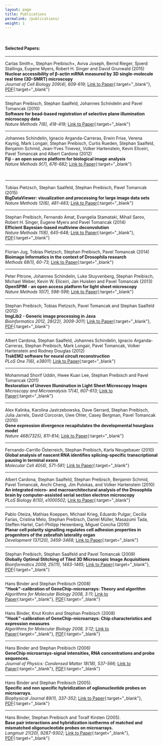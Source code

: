 ```yaml
---
layout: page
title: Publications
permalink: /publications/
weight: 1
---
```


<div class="lab-updates extendfull extendright extendleft">
	<br/>
	<h4 class="page-heading">Selected Papers:</h4>
<div markdown="1">

<!-- SELECTED PUBLICATIONS GO HERE -->

<hr/> <!--line separator-->

Carlas Smith&#215;, Stephan Preibisch&#215;, Aviva Joseph, Bernd Rieger, Sjoerd Stallinga, Eugene Myers, Robert H. Singer and David Grunwald (2015) 
**Nuclear accessibility of β-actin mRNA measured by 3D single-molecule real time (3D-SMRT) microscopy**  
*Journal of Cell Biology 209(4), 609-619;*
[Link to Paper](http://jcb.rupress.org/content/209/4/609){:target="_blank"},
[PDF](http://jcb.rupress.org/content/209/4/609.full.pdf){:target="_blank"}

<hr/> <!--line separator-->

Stephan Preibisch, Stephan Saalfeld, Johannes Schindelin and Pavel Tomancak (2010)  
**Software for bead-based registration of selective plane illumination microscopy data**  
*Nature Methods 7(6), 418-419;*
[Link to Paper](http://www.nature.com/nmeth/journal/v7/n6/full/nmeth0610-418.html){:target="_blank"}

<hr/> <!--line separator-->

Johannes Schindelin, Ignacio Arganda-Carreras, Erwin Frise, Verena Kaynig, Mark Longair, Stephan Preibisch, Curtis Rueden, Stephan Saalfeld, Benjamin Schmid, Jean-Yves Tinevez, Volker Hartenstein, Kevin Eliceiri, Pavel Tomancak and Albert Cardona (2012)  
**Fiji - an open source platform for biological image analysis**  
*Nature Methods 9(7), 676-682;*
[Link to Paper](http://www.nature.com/nmeth/journal/v9/n7/full/nmeth.2019.html){:target="_blank"}

</div>
<br/>
</div>


<!-- ALL OTHER PAPERS (NOT "SELECTED PUBLICATIONS") -->
<hr/> <!--line separator-->

Tobias Pietzsch, Stephan Saalfeld, Stephan Preibisch, Pavel Tomancak (2015)  
**BigDataViewer: visualization and processing for large image data sets**  
*Nature Methods 12(6), 481-483;*
[Link to Paper](http://www.nature.com/nmeth/journal/v12/n6/full/nmeth.3392.html){:target="_blank"}

<hr/> <!--line separator-->

Stephan Preibisch, Fernando Amat, Evangelia Stamataki, Mihail Sarov, Robert H. Singer, Eugene Myers and Pavel Tomancak (2014)  
**Efficient Bayesian-based multiview deconvolution**   
*Nature Methods 11(6), 645-648;*
[Link to Paper](http://www.nature.com/nmeth/journal/vaop/ncurrent/full/nmeth.2929.html){:target="_blank"},
[PDF](http://www.ncbi.nlm.nih.gov/pmc/articles/PMC4153441){:target="_blank"}

<hr/> <!--line separator-->

Florian Jug, Tobias Pietzsch, Stephan Preibisch, Pavel Tomancak (2014)  
**Bioimage Informatics in the context of Drosophila research**  
*Methods 68(1), 60-73;*
[Link to Paper](http://www.sciencedirect.com/science/article/pii/S1046202314001480){:target="_blank"}

<hr/> <!--line separator-->

Peter Pitrone, Johannes Schindelin, Luke Stuyvenberg, Stephan Preibisch, Michael Weber, Kevin W. Eliceiri, Jan Huisken and Pavel Tomancak (2013)  
**OpenSPIM - an open access platform for light sheet microscopy**  
*Nature Methods 10(7), 598-599;*
[Link to Paper](http://www.nature.com/nmeth/journal/vaop/ncurrent/full/nmeth.2507.html){:target="_blank"}

<hr/> <!--line separator-->

Stephan Preibisch, Tobias Pietzsch, Pavel Tomancak and Stephan Saalfeld (2012)  
**ImgLib2 - Generic image processing in Java**  
*Bioinformatics 2012, 28(22), 3009-3011;*
[Link to Paper](http://bioinformatics.oxfordjournals.org/content/28/22/3009.long){:target="_blank"},
[PDF](http://bioinformatics.oxfordjournals.org/content/28/22/3009.full.pdf){:target="_blank"}

<hr/> <!--line separator-->

Albert Cardona, Stephan Saalfeld, Johannes Schindelin, Ignacio Arganda-Carreras, Stephan Preibisch, Mark Longair, Pavel Tomancak, Volker Hartenstein and Rodney Douglas (2012)  
**TrakEM2 software for neural circuit reconstruction**  
*PLoS One 7(6), e38011;*
[Link to Paper](http://www.plosone.org/article/info%3Adoi%2F10.1371%2Fjournal.pone.0038011){:target="_blank"}

<hr/> <!--line separator-->

Mohammad Shorif Uddin, Hwee Kuan Lee, Stephan Preibisch and Pavel Tomancak (2011)  
**Restoration of Uneven Illumination in Light Sheet Microscopy Images**  
*Microscopy and Microanalysis 17(4), 607-613;*
[Link to Paper](http://journals.cambridge.org/action/displayAbstract?fromPage=online&aid=8332640){:target="_blank"}

<hr/> <!--line separator-->

Alex Kalinka, Karolina Jastrzebowska, Dave Gerrard, Stephan Preibisch, Julia Jarrels, David Corcoran, Uwe Ohler, Casey Bergman, Pavel Tomancak (2010)  
**Gene expression divergence recapitulates the developmental hourglass model**  
*Nature 468(7325), 811-814;*
[Link to Paper](http://www.nature.com/nature/journal/v468/n7325/pdf/nature09634.pdf){:target="_blank"}

<hr/> <!--line separator-->

Fernando-Carrillo Österreich, Stephan Preibisch, Karla Neugebauer (2010)  
**Global analysis of nascent RNA identifies splicing-specific transcriptional pausing in terminal exons**  
*Molecular Cell 40(4), 571-581;*
[Link to Paper](http://www.cell.com/molecular-cell/abstract/S1097-2765%2810%2900842-7){:target="_blank"}

<hr/> <!--line separator-->

Albert Cardona, Stephan Saalfeld, Stephan Preibisch, Benjamin Schmid, Pavel Tomancak, Anchi Cheng, Jim Pulokas, and Volker Hartenstein (2010)  
**An integrated micro- and macroarchitectural analysis of the Drosophila brain by computer-assisted serial section electron microscopy**  
*PLoS Biology 8(10), e1000502;*
[Link to Paper](http://journals.plos.org/plosbiology/article?id=10.1371/journal.pbio.1000502){:target="_blank"}

<hr/> <!--line separator-->

Pablo Oteiza, Mathias Koeppen, Michael Krieg, Eduardo Pulgar, Cecilia Farias, Cristina Melo, Stephan Preibisch, Daniel Müller, Masazumi Tada, Steffen Hartel, Carl-Philipp Heisenberg, Miguel Concha (2010)  
**Planar cell polarity signalling regulates cell adhesion properties in progenitors of the zebrafish laterality organ**  
*Development 137(20), 3459-3468;*
[Link to Paper](http://dev.biologists.org/content/137/20/3459.long){:target="_blank"}

<hr/> <!--line separator-->

Stephan Preibisch, Stephan Saalfeld and Pavel Tomancak (2009)  
**Globally Optimal Stitching of Tiled 3D Microscopic Image Acquisitions**  
*Bioinformatics 2009, 25(11), 1463-1465;*
[Link to Paper](http://bioinformatics.oxfordjournals.org/content/25/11/1463.abstract){:target="_blank"},
[PDF](http://bioinformatics.oxfordjournals.org/content/early/2009/04/03/bioinformatics.btp184.full.pdf){:target="_blank"}

<hr/> <!--line separator-->

Hans Binder and Stephan Preibisch (2008)     
**"Hook"-calibration of GeneChip-microarrays: Theory and algorithm**  
*Algorithms for Molecular Biology 2008, 3:11;*
[Link to Paper](http://almob.biomedcentral.com/articles/10.1186/1748-7188-3-12){:target="_blank"}, 
[PDF](http://download.springer.com/static/pdf/937/art%253A10.1186%252F1748-7188-3-12.pdf?originUrl=http%3A%2F%2Falmob.biomedcentral.com%2Farticle%2F10.1186%2F1748-7188-3-12&token2=exp=1454501761~acl=%2Fstatic%2Fpdf%2F937%2Fart%25253A10.1186%25252F1748-7188-3-12.pdf*~hmac=ce355d927d16a21a669d9d7840f030ce0e1def1f5920702ee47f8e712ca621fc){:target="_blank"}

<hr/> <!--line separator-->

Hans Binder, Knut Krohn and Stephan Preibisch (2008)  
**"Hook"-calibration of GeneChip-microarrays: Chip characteristics and expression measures**   
*Algorithms for Molecular Biology 2008, 3:12;*
[Link to Paper](http://almob.biomedcentral.com/articles/10.1186/1748-7188-3-11){:target="_blank"}, 
[PDF](http://download.springer.com/static/pdf/936/art%253A10.1186%252F1748-7188-3-11.pdf?originUrl=http%3A%2F%2Falmob.biomedcentral.com%2Farticle%2F10.1186%2F1748-7188-3-11&token2=exp=1454501727~acl=%2Fstatic%2Fpdf%2F936%2Fart%25253A10.1186%25252F1748-7188-3-11.pdf*~hmac=9bdacdddad0aadb3ec43e7f00702a87e68c148cc7d783b0c9d0ce41b6a2a1ee4){:target="_blank"}

<hr/> <!--line separator-->

Hans Binder and Stephan Preibisch (2006)  
**GeneChip microarrays-signal intensities, RNA concentrations and probe sequences.**  
*Journal of Physics: Condensed Matter 18(18), 537-566;*
[Link to Paper](http://iopscience.iop.org/article/10.1088/0953-8984/18/18/S04/meta;jsessionid=41B33BA35E060256533A5AEEBD17E2CC.c1.iopscience.cld.iop.org){:target="_blank"}, 
[PDF](http://fly.mpi-cbg.de/~preibisch/pubs/genechip.pdf){:target="_blank"}

<hr/> <!--line separator-->

Hans Binder and Stephan Preibisch (2005).  
**Specific and non specific hybridization of oglionucleotide probes on microarrays.**  
*Biophysical Journal 89(1), 337-352;*
[Link to Paper](http://www.cell.com/biophysj/abstract/S0006-3495(05)72684-9){:target="_blank"}, 
[PDF](http://fly.mpi-cbg.de/~preibisch/pubs/specific.pdf){:target="_blank"}

<hr/> <!--line separator-->


Hans Binder, Stephan Preibisch and Toralf Kirsten (2005).  
**Base pair interactions and hybridization isotherms of matched and mismatched  oligonucleotide probes on microarrays.**  
*Langmuir 21(20), 9287-9302;*
[Link to Paper](http://pubs.acs.org/doi/abs/10.1021/la051231s){:target="_blank"}, 
[PDF](http://fly.mpi-cbg.de/~preibisch/pubs/base_pair.pdf){:target="_blank"}



